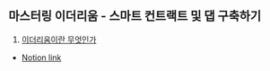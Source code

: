 ## 마스터링 이더리움 - 스마트 컨트랙트 및 댑 구축하기

1. [이더리움이란 무엇인가](https://github.com/kyh1126/TIL/blob/main/book/%EB%A7%88%EC%8A%A4%ED%84%B0%EB%A7%81_%EC%9D%B4%EB%8D%94%EB%A6%AC%EC%9B%80/1_%EC%9D%B4%EB%8D%94%EB%A6%AC%EC%9B%80%EC%9D%B4%EB%9E%80_%EB%AC%B4%EC%97%87%EC%9D%B8%EA%B0%80.md)


- [Notion link](https://www.notion.so/bd536cd741794724bc34feccc38142ec)
